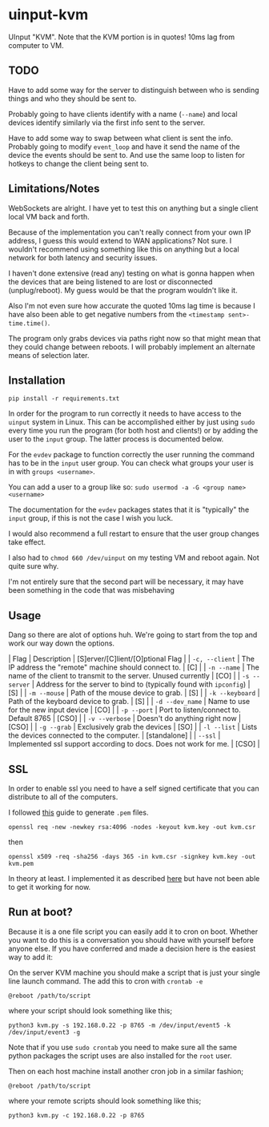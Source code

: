 # uinput-kvm
UInput "KVM". Note that the KVM portion is in quotes! 10ms lag from computer to VM.

## TODO
Have to add some way for the server to distinguish between who is sending things and who they should be sent to.

Probably going to have clients identify with a name (`--name`) and local devices identify similarly via the first info sent to the server.

Have to add some way to swap between what client is sent the info. Probably going to modify `event_loop` and have it send the name of the device the events should be sent to. And use the same loop to listen for hotkeys to change the client being sent to. 

## Limitations/Notes
WebSockets are alright. I have yet to test this on anything but a single client local VM back and forth.

Because of the implementation you can't really connect from your own IP address, I guess this would extend to WAN applications? Not sure. I wouldn't recommend using something like this on anything but a local network for both latency and security issues.

I haven't done extensive (read any) testing on what is gonna happen when the devices that are being listened to are lost or disconnected (unplug/reboot). My guess would be that the program wouldn't like it. 

Also I'm not even sure how accurate the quoted 10ms lag time is because I have also been able to get negative numbers from the `<timestamp sent>-time.time()`.

The program only grabs devices via paths right now so that might mean that they could change between reboots. I will probably implement an alternate means of selection later. 


## Installation
`pip install -r requirements.txt`

In order for the program to run correctly it needs to have access to the `uinput` system in Linux. This can be accomplished either by just using `sudo` every time you run the program (for both host and clients!) or by adding the user to the `input` group. The latter process is documented below.

For the `evdev` package to function correctly the user running the command has to be in the `input` user group. You can check what groups your user is in with `groups <username>`. 

You can add a user to a group like so:
`sudo usermod -a -G <group name> <username>`

The documentation for the `evdev` packages states that it is "typically" the `input` group, if this is not the case I wish you luck. 

I would also recommend a full restart to ensure that the user group changes take effect.

I also had to `chmod 660 /dev/uinput` on my testing VM and reboot again. Not quite sure why.

I'm not entirely sure that the second part will be necessary, it may have been something in the code that was misbehaving

## Usage
Dang so there are alot of options huh. We're going to start from the top and work our way down the options. 

| Flag | Description | [S]erver/[C]lient/[O]ptional Flag |
| `-c, --client` | The IP address the "remote" machine should connect to. | [C] |
| `-n --name` | The name of the client to transmit to the server. Unused currently | [CO] |
| `-s --server` | Address for the server to bind to (typically found with `ipconfig`) | [S] |
| `-m --mouse` | Path of the mouse device to grab. | [S] |
| `-k --keyboard` | Path of the keyboard device to grab. | [S] |
| `-d --dev_name` | Name to use for the new input device | [CO] |
| `-p --port` | Port to listen/connect to. Default 8765 | [CSO] |
| `-v --verbose` | Doesn't do anything right now | [CSO] |
| `-g --grab` | Exclusively grab the devices | [SO] |
| `-l --list` | Lists the devices connected to the computer. | [standalone] |
| `--ssl` | Implemented ssl support according to docs. Does not work for me. | [CSO] |


## SSL
In order to enable ssl you need to have a self signed certificate that you can distribute to all of the computers. 

I followed [this](https://serverfault.com/questions/889581/how-to-generate-a-pem-certificate-in-an-easy-way-for-testing) guide to generate `.pem` files. 

`openssl req -new -newkey rsa:4096 -nodes -keyout kvm.key -out kvm.csr`

then 

`openssl x509 -req -sha256 -days 365 -in kvm.csr -signkey kvm.key -out kvm.pem`

In theory at least. I implemented it as described [here](https://websockets.readthedocs.io/en/stable/intro.html#secure-example) but have not been able to get it working for now.

## Run at boot?
Because it is a one file script you can easily add it to cron on boot. Whether you want to do this is a conversation you should have with yourself before anyone else. If you have conferred and made a decision here is the easiest way to add it:

On the server KVM machine you should make a script that is just your single line launch command. The add this to cron with `crontab -e`

`@reboot /path/to/script`

where your script should look something like this;

`python3 kvm.py -s 192.168.0.22 -p 8765 -m /dev/input/event5 -k /dev/input/event3 -g`

Note that if you use `sudo crontab` you need to make sure all the same python packages the script uses are also installed for the `root` user.

Then on each host machine install another cron job in a similar fashion;

`@reboot /path/to/script`

where your remote scripts should look something like this;

`python3 kvm.py -c 192.168.0.22 -p 8765 `